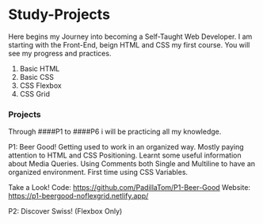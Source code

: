 # Study-Projects
Here begins my Journey into becoming a Self-Taught Web Developer.
I am starting with the Front-End, beign HTML and CSS my first course.
You will see my progress and practices.

1) Basic HTML
2) Basic CSS
3) CSS Flexbox 
4) CSS Grid 


### Projects
Through ####P1 to ####P6 i will be practicing all my knowledge.

P1: Beer Good!
Getting used to work in an organized way. Mostly paying attention to HTML and CSS Positioning. Learnt some useful information about Media Queries.
Using Comments both Single and Multiline to have an organized environment.
First time using CSS Variables.

Take a Look!
Code: https://github.com/PadillaTom/P1-Beer-Good
Website: https://p1-beergood-noflexgrid.netlify.app/

P2: Discover Swiss!  (Flexbox Only)
